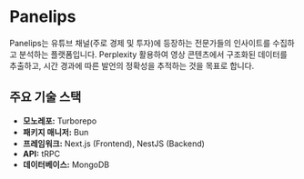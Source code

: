 # Panelips

Panelips는 유튜브 채널(주로 경제 및 투자)에 등장하는 전문가들의 인사이트를 수집하고 분석하는 플랫폼입니다. Perplexity 활용하여 영상 콘텐츠에서 구조화된 데이터를 추출하고, 시간 경과에 따른 발언의 정확성을 추적하는 것을 목표로 합니다.

## 주요 기술 스택

- **모노레포:** Turborepo
- **패키지 매니저:** Bun
- **프레임워크:** Next.js (Frontend), NestJS (Backend)
- **API:** tRPC
- **데이터베이스:** MongoDB
